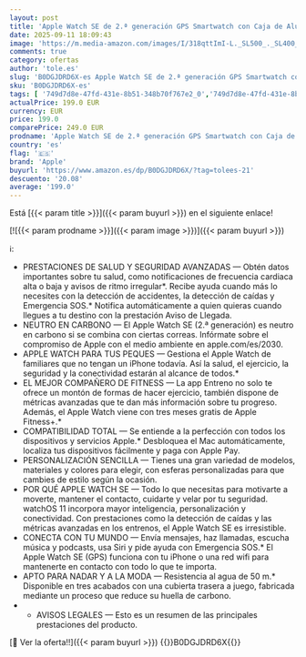 ```yaml
---
layout: post
title: 'Apple Watch SE de 2.ª generación GPS Smartwatch con Caja de Aluminio en Medianoche de 40 mm y Correa Deportiva Medianoche - Talla M/L. Monitores de entreno y sueño y Resistencia al Agua'
date: 2025-09-11 18:09:43
image: 'https://m.media-amazon.com/images/I/318qttImI-L._SL500_._SL400_.jpg'
comments: true
category: ofertas
author: 'tole.es'
slug: 'B0DGJDRD6X-es Apple Watch SE de 2.ª generación GPS Smartwatch con Caja...'
sku: 'B0DGJDRD6X-es'
tags: [ '749d7d8e-47fd-431e-8b51-348b70f767e2_0','749d7d8e-47fd-431e-8b51-348b70f767e2_9801','Arborist Merchandising Root','Electrónica','Self Service','Smartwatches','Special Features Stores','Tecnología para vestir','Wireless Category page - Wearables','apple','🇪🇸', ]
actualPrice: 199.0 EUR
currency: EUR
price: 199.0
comparePrice: 249.0 EUR
prodname: 'Apple Watch SE de 2.ª generación GPS Smartwatch con Caja de Aluminio en Medianoche de 40 mm y Correa Deportiva Medianoche - Talla M/L. Monitores de entreno y sueño y Resistencia al Agua'
country: 'es'
flag: '🇪🇸'
brand: 'Apple'
buyurl: 'https://www.amazon.es/dp/B0DGJDRD6X/?tag=tolees-21'
descuento: '20.08'
average: '199.0'
---
```


Está [{{< param title >}}]({{< param buyurl >}}) en el siguiente enlace!

[![{{< param prodname >}}]({{< param image >}})]({{< param buyurl >}})

ℹ️:

- PRESTACIONES DE SALUD Y SEGURIDAD AVANZADAS — Obtén datos importantes sobre tu salud, como notificaciones de frecuencia cardiaca alta o baja y avisos de ritmo irregular*. Recibe ayuda cuando más lo necesites con la detección de accidentes, la detección de caídas y Emergencia SOS.* Notifica automáticamente a quien quieras cuando llegues a tu destino con la prestación Aviso de Llegada.
- NEUTRO EN CARBONO — El Apple Watch SE (2.ª generación) es neutro en carbono si se combina con ciertas correas. Infórmate sobre el compromiso de Apple con el medio ambiente en apple.com/es/2030.
- APPLE WATCH PARA TUS PEQUES — Gestiona el Apple Watch de familiares que no tengan un iPhone todavía. Así la salud, el ejercicio, la seguridad y la conectividad estarán al alcance de todos.*
- EL MEJOR COMPAÑERO DE FITNESS — La app Entreno no solo te ofrece un montón de formas de hacer ejercicio, también dispone de métricas avanzadas que te dan más información sobre tu progreso. Además, el Apple Watch viene con tres meses gratis de Apple Fitness+.*
- COMPATIBILIDAD TOTAL — Se entiende a la perfección con todos los dispositivos y servicios Apple.* Desbloquea el Mac automáticamente, localiza tus dispositivos fácilmente y paga con Apple Pay.
- PERSONALIZACIÓN SENCILLA — Tienes una gran variedad de modelos, materiales y colores para elegir, con esferas personalizadas para que cambies de estilo según la ocasión.
- POR QUÉ APPLE WATCH SE — Todo lo que necesitas para motivarte a moverte, mantener el contacto, cuidarte y velar por tu seguridad. watchOS 11 incorpora mayor inteligencia, personalización y conectividad. Con prestaciones como la detección de caídas y las métricas avanzadas en los entrenos, el Apple Watch SE es irresistible.
- CONECTA CON TU MUNDO — Envía mensajes, haz llamadas, escucha música y podcasts, usa Siri y pide ayuda con Emergencia SOS.* El Apple Watch SE (GPS) funciona con tu iPhone o una red wifi para mantenerte en contacto con todo lo que te importa.
- APTO PARA NADAR Y A LA MODA — Resistencia al agua de 50 m.* Disponible en tres acabados con una cubierta trasera a juego, fabricada mediante un proceso que reduce su huella de carbono.
- * AVISOS LEGALES — Esto es un resumen de las principales prestaciones del producto.

[🛒 Ver la oferta!!]({{< param buyurl >}})
{{<world>}}B0DGJDRD6X{{</world>}}

